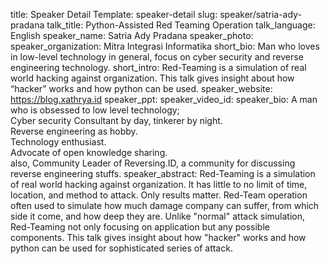 title: Speaker Detail
Template: speaker-detail
slug: speaker/satria-ady-pradana
talk_title: Python-Assisted Red Teaming Operation
talk_language: English
speaker_name: Satria Ady Pradana
speaker_photo: 
speaker_organization: Mitra Integrasi Informatika
short_bio: Man who loves in low-level technology in general, focus on cyber security and reverse engineering technology.
short_intro: Red-Teaming is a simulation of real world hacking against organization. This talk gives insight about how “hacker” works and how python can be used.
speaker_website: https://blog.xathrya.id
speaker_ppt: 
speaker_video_id: 
speaker_bio: A man who is obsessed to low level technology; <br>Cyber security Consultant by day, tinkerer by night. <br>Reverse engineering as hobby. <br>Technology enthusiast. <br>Advocate of open knowledge sharing. <br>also, Community Leader of Reversing.ID, a community for discussing reverse engineering stuffs.
speaker_abstract: Red-Teaming is a simulation of real world hacking against organization. It has little to no limit of time, location, and method to attack. Only results matter. Red-Team operation often used to simulate how much damage company can suffer, from which side it come, and how deep they are. Unlike "normal" attack simulation, Red-Teaming not only focusing on application but any possible components.
    This talk gives insight about how "hacker" works and how python can be used for sophisticated series of attack.
